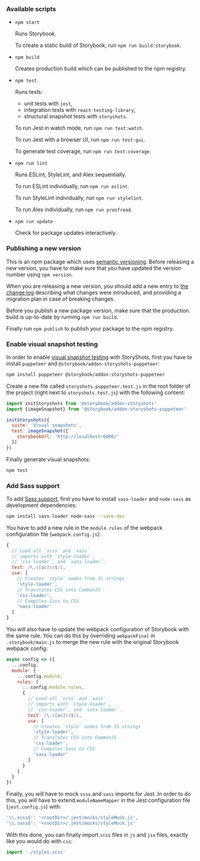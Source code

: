 ### Available scripts

- `npm start`

  Runs Storybook.

  To create a static build of Storybook,
  run `npm run build:storybook`.

- `npm build`

  Creates production build which can be published
  to the npm registry.

- `npm test`

  Runs tests:
    - unit tests with `jest`,
    - integration tests with `react-testing-library`,
    - structural snapshot tests with `storyshots`.

  To run Jest in watch mode, run `npm run test:watch`.

  To run Jest with a browser UI, run `npm run test:gui`.

  To generate test coverage, run `npm run test:coverage`.

- `npm run lint`

  Runs ESLint, StyleLint, and Alex sequentially.

  To run ESLint individually, run `npm run eslint`.

  To run StyleLint individually, run `npm run stylelint`.

  To run Alex individually, run `npm run proofread`.

- `npm run update`

  Check for package updates interactively.


### Publishing a new version

This is an npm package which uses [semantic versioning](https://docs.npmjs.com/about-semantic-versioning). Before releasing a new version, you have to make sure that you have updated the version number using `npm version`.

When you are releasing a new version, you should add a new entry to [the change log](./changelog.md) describing what changes were introduced, and providing a migration plan in case of breaking changes.

Before you publish a new package version, make sure that the production build is up-to-date by running `npm run build`.

Finally run `npm publish` to publish your package to the npm registry.


### Enable visual snapshot testing

In order to enable [visual snapshot testing](https://storybook.js.org/docs/testing/automated-visual-testing/) with StoryShots, first you have to install `puppeteer` and `@storybook/addon-storyshots-puppeteer`:

```sh
npm install puppeteer @storybook/addon-storyshots-puppeteer
```

Create a new file called `storyshots.puppeteer.test.js` in the root folder of the project (right next to `storyshots.test.js`) with the following content:

```js
import initStoryshots from '@storybook/addon-storyshots'
import {imageSnapshot} from '@storybook/addon-storyshots-puppeteer'

initStoryshots({
  suite: 'Visual snapshots',
  test: imageSnapshot({
    storybookUrl: 'http://localhost:6006/'
  })
})

```

Finally generate visual snapshots:

```sh
npm test
```

### Add Sass support

To add [Sass support](https://sass-lang.com/), first you have to install `sass-loader` and `node-sass` as development dependencies:

```sh
npm install sass-loader node-sass --save-dev
```

You have to add a new rule in the `module.rules` of the webpack configuration file (`webpack.config.js`):

```js
{
  // Load all `scss` and `sass`
  // imports with `style-loader`,
  // `css-loader`, and `sass-loader`.
  test: /\.s[ac]ss$/i,
  use: [
    // Creates `style` nodes from JS strings
    'style-loader',
    // Translates CSS into CommonJS
    'css-loader',
    // Compiles Sass to CSS
    'sass-loader'
  ]
}
```

You will also have to update the webpack configuration of Storybook with the same rule. You can do this by overriding `webpackFinal` in `.storybook/main.js` to merge the new rule with the original Storybook webpack config:

```js
async config => ({
  ...config,
  module: {
    ...config.module,
    rules: [
      ...config.module.rules,
      {
        // Load all `scss` and `sass`
        // imports with `style-loader`,
        // `css-loader`, and `sass-loader`.
        test: /\.s[ac]ss$/i,
        use: [
          // Creates `style` nodes from JS strings
          'style-loader',
          // Translates CSS into CommonJS
          'css-loader',
          // Compiles Sass to CSS
          'sass-loader'
        ]
      }
    ]
  }
})
```

Finally, you will have to mock `scss` and `sass` imports for Jest. In order to do this, you will have to extend `moduleNameMapper` in the Jest configuration file (`jest.config.js`) with:

```js
'\\.scss$': '<rootDir>/.jest/mocks/styleMock.js',
'\\.sass$': '<rootDir>/.jest/mocks/styleMock.js'
```

With this done, you can finally import `scss` files in `js` and `jsx` files, exactly like you would do with `css`:

```js
import './styles.scss'
```
